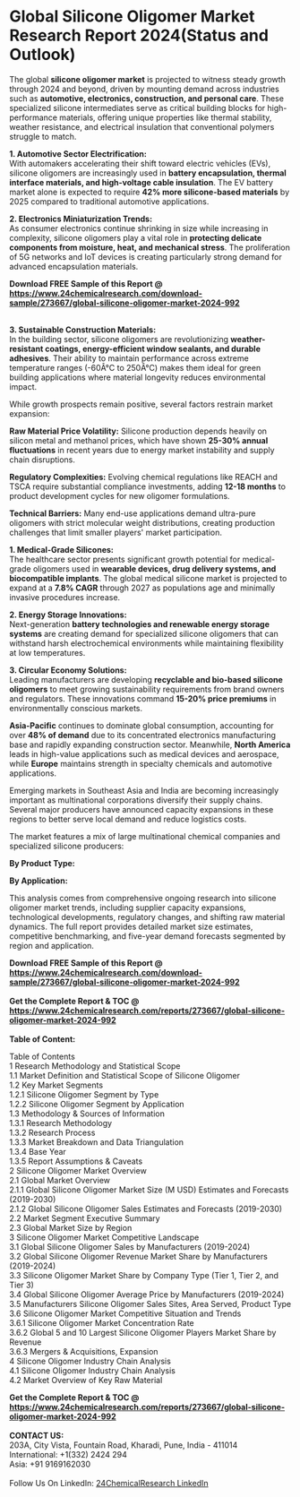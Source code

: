 <h1>Global Silicone Oligomer Market Research Report 2024(Status and Outlook)</h1><p>The global <strong>silicone oligomer market</strong> is projected to witness steady growth through 2024 and beyond, driven by mounting demand across industries such as <strong>automotive, electronics, construction, and personal care</strong>. These specialized silicone intermediates serve as critical building blocks for high-performance materials, offering unique properties like thermal stability, weather resistance, and electrical insulation that conventional polymers struggle to match.</p><p><strong>1. Automotive Sector Electrification:</strong><br>
With automakers accelerating their shift toward electric vehicles (EVs), silicone oligomers are increasingly used in <strong>battery encapsulation, thermal interface materials, and high-voltage cable insulation</strong>. The EV battery market alone is expected to require <strong>42% more silicone-based materials</strong> by 2025 compared to traditional automotive applications.</p><p><strong>2. Electronics Miniaturization Trends:</strong><br>
As consumer electronics continue shrinking in size while increasing in complexity, silicone oligomers play a vital role in <strong>protecting delicate components from moisture, heat, and mechanical stress</strong>. The proliferation of 5G networks and IoT devices is creating particularly strong demand for advanced encapsulation materials.</p><div><b>Download FREE Sample of this Report @ 
            <a href="https://www.24chemicalresearch.com/download-sample/273667/global-silicone-oligomer-market-2024-992">
            https://www.24chemicalresearch.com/download-sample/273667/global-silicone-oligomer-market-2024-992</a></b></div><br><p><strong>3. Sustainable Construction Materials:</strong><br>
In the building sector, silicone oligomers are revolutionizing <strong>weather-resistant coatings, energy-efficient window sealants, and durable adhesives</strong>. Their ability to maintain performance across extreme temperature ranges (-60Â°C to 250Â°C) makes them ideal for green building applications where material longevity reduces environmental impact.</p><p>While growth prospects remain positive, several factors restrain market expansion:</p><p><strong>Raw Material Price Volatility:</strong> Silicone production depends heavily on silicon metal and methanol prices, which have shown <strong>25-30% annual fluctuations</strong> in recent years due to energy market instability and supply chain disruptions.</p><p><strong>Regulatory Complexities:</strong> Evolving chemical regulations like REACH and TSCA require substantial compliance investments, adding <strong>12-18 months</strong> to product development cycles for new oligomer formulations.</p><p><strong>Technical Barriers:</strong> Many end-use applications demand ultra-pure oligomers with strict molecular weight distributions, creating production challenges that limit smaller players' market participation.</p><p><strong>1. Medical-Grade Silicones:</strong><br>
The healthcare sector presents significant growth potential for medical-grade oligomers used in <strong>wearable devices, drug delivery systems, and biocompatible implants</strong>. The global medical silicone market is projected to expand at a <strong>7.8% CAGR</strong> through 2027 as populations age and minimally invasive procedures increase.</p><p><strong>2. Energy Storage Innovations:</strong><br>
Next-generation <strong>battery technologies and renewable energy storage systems</strong> are creating demand for specialized silicone oligomers that can withstand harsh electrochemical environments while maintaining flexibility at low temperatures.</p><p><strong>3. Circular Economy Solutions:</strong><br>
Leading manufacturers are developing <strong>recyclable and bio-based silicone oligomers</strong> to meet growing sustainability requirements from brand owners and regulators. These innovations command <strong>15-20% price premiums</strong> in environmentally conscious markets.</p><p><strong>Asia-Pacific</strong> continues to dominate global consumption, accounting for over <strong>48% of demand</strong> due to its concentrated electronics manufacturing base and rapidly expanding construction sector. Meanwhile, <strong>North America</strong> leads in high-value applications such as medical devices and aerospace, while <strong>Europe</strong> maintains strength in specialty chemicals and automotive applications.</p><p>Emerging markets in Southeast Asia and India are becoming increasingly important as multinational corporations diversify their supply chains. Several major producers have announced capacity expansions in these regions to better serve local demand and reduce logistics costs.</p><p>The market features a mix of large multinational chemical companies and specialized silicone producers:</p><p><strong>By Product Type:</strong></p><p><strong>By Application:</strong></p><p>This analysis comes from comprehensive ongoing research into silicone oligomer market trends, including supplier capacity expansions, technological developments, regulatory changes, and shifting raw material dynamics. The full report provides detailed market size estimates, competitive benchmarking, and five-year demand forecasts segmented by region and application.</p><div><b>Download FREE Sample of this Report @ 
            <a href="https://www.24chemicalresearch.com/download-sample/273667/global-silicone-oligomer-market-2024-992">
            https://www.24chemicalresearch.com/download-sample/273667/global-silicone-oligomer-market-2024-992</a></b></div><br><div><b>Get the Complete Report & TOC @ 
            <a href="https://www.24chemicalresearch.com/reports/273667/global-silicone-oligomer-market-2024-992">
            https://www.24chemicalresearch.com/reports/273667/global-silicone-oligomer-market-2024-992</a></b></div><br>
            <b>Table of Content:</b><p>Table of Contents<br />
1 Research Methodology and Statistical Scope<br />
1.1 Market Definition and Statistical Scope of Silicone Oligomer<br />
1.2 Key Market Segments<br />
1.2.1 Silicone Oligomer Segment by Type<br />
1.2.2 Silicone Oligomer Segment by Application<br />
1.3 Methodology & Sources of Information<br />
1.3.1 Research Methodology<br />
1.3.2 Research Process<br />
1.3.3 Market Breakdown and Data Triangulation<br />
1.3.4 Base Year<br />
1.3.5 Report Assumptions & Caveats<br />
2 Silicone Oligomer Market Overview<br />
2.1 Global Market Overview<br />
2.1.1 Global Silicone Oligomer Market Size (M USD) Estimates and Forecasts (2019-2030)<br />
2.1.2 Global Silicone Oligomer Sales Estimates and Forecasts (2019-2030)<br />
2.2 Market Segment Executive Summary<br />
2.3 Global Market Size by Region<br />
3 Silicone Oligomer Market Competitive Landscape<br />
3.1 Global Silicone Oligomer Sales by Manufacturers (2019-2024)<br />
3.2 Global Silicone Oligomer Revenue Market Share by Manufacturers (2019-2024)<br />
3.3 Silicone Oligomer Market Share by Company Type (Tier 1, Tier 2, and Tier 3)<br />
3.4 Global Silicone Oligomer Average Price by Manufacturers (2019-2024)<br />
3.5 Manufacturers Silicone Oligomer Sales Sites, Area Served, Product Type<br />
3.6 Silicone Oligomer Market Competitive Situation and Trends<br />
3.6.1 Silicone Oligomer Market Concentration Rate<br />
3.6.2 Global 5 and 10 Largest Silicone Oligomer Players Market Share by Revenue<br />
3.6.3 Mergers & Acquisitions, Expansion<br />
4 Silicone Oligomer Industry Chain Analysis<br />
4.1 Silicone Oligomer Industry Chain Analysis<br />
4.2 Market Overview of Key Raw Material</p><div><b>Get the Complete Report & TOC @ 
            <a href="https://www.24chemicalresearch.com/reports/273667/global-silicone-oligomer-market-2024-992">
            https://www.24chemicalresearch.com/reports/273667/global-silicone-oligomer-market-2024-992</a></b></div><br><b>CONTACT US:</b><br>
            203A, City Vista, Fountain Road, Kharadi, Pune, India - 411014<br>
            International: +1(332) 2424 294<br>
            Asia: +91 9169162030 <br><br>
            Follow Us On LinkedIn: <a href="https://www.linkedin.com/company/24chemicalresearch/">24ChemicalResearch LinkedIn</a>